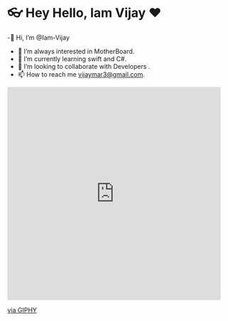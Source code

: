 # 👓 Hey Hello,  Iam Vijay ❤️ 

-👋 Hi, I’m @Iam-Vijay
- 👀 I’m always interested in MotherBoard.
- 🌱 I’m currently learning swift and C#.
- 💞️ I’m looking to collaborate with Developers .
- 📫 How to reach me vijaymar3@gmail.com.

<iframe src="https://giphy.com/embed/4NtQSpNsdxtv2" width="480" height="480" frameBorder="0" class="giphy-embed" allowFullScreen></iframe><p><a href="https://giphy.com/gifs/images-tick-clock-bomb-4NtQSpNsdxtv2">via GIPHY</a></p>
              
<!---
Iam-Vijay/Iam-Vijay is a ✨ special ✨ repository because its `README.md` (this file) appears on your GitHub profile.
You can click the Preview link to take a look at your changes.
--->
